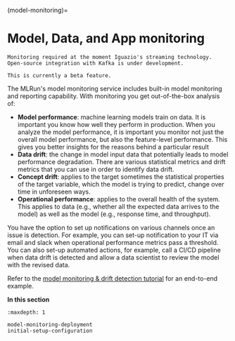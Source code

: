 (model-monitoring)=

# Model, Data, and App monitoring

```{note}
Monitoring required at the moment Iguazio's streaming technology. Open-source integration with Kafka is under development.
```

```{note}
This is currently a beta feature.
```

The MLRun's model monitoring service includes built-in model monitoring and reporting capability. With monitoring you get
out-of-the-box analysis of:

- **Model performance**: machine learning models train on data. It is important you know how well they perform in production.
  When you analyze the model performance, it is important you monitor not just the overall model performance, but also the
  feature-level performance. This gives you better insights for the reasons behind a particular result
- **Data drift**: the change in model input data that potentially leads to model performance degradation. There are various
  statistical metrics and drift metrics that you can use in order to identify data drift.
- **Concept drift**: applies to the target sometimes the statistical properties of the target variable, which the model is
  trying to predict, change over time in unforeseen ways.
- **Operational performance**: applies to the overall health of the system. This applies to data (e.g., whether all the
  expected data arrives to the model) as well as the model (e.g., response time, and throughput). 

You have the option to set up notifications on various channels once an issue is detection. For example, you can set-up notification
to your IT via email and slack when operational performance metrics pass a threshold. You can also set-up automated actions, for example,
call a CI/CD pipeline when data drift is detected and allow a data scientist to review the model with the revised data.

Refer to the [model monitoring & drift detection tutorial](../tutorial/05-model-monitoring.html) for an end-to-end example.

**In this section**

```{toctree}
:maxdepth: 1

model-monitoring-deployment
initial-setup-configuration
```
